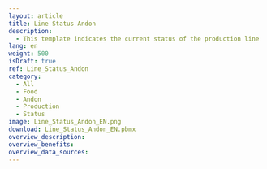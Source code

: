 ```yaml
---
layout: article
title: Line Status Andon
description: 
  - This template indicates the current status of the production line 
lang: en
weight: 500
isDraft: true
ref: Line_Status_Andon
category:
  - All
  - Food
  - Andon
  - Production
  - Status
image: Line_Status_Andon_EN.png
download: Line_Status_Andon_EN.pbmx
overview_description:
overview_benefits:
overview_data_sources:
---
```

